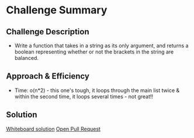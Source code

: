 # Challenge Summary
<!-- Short summary or background information -->

## Challenge Description
<!-- Description of the challenge -->
- Write a function that takes in a string as its only argument, and returns a boolean representing whether or not the brackets in the string are balanced.

## Approach & Efficiency
<!-- What approach did you take? Why? What is the Big O space/time for this approach? -->
- Time: o(n*2) - this one's tough, it loops through the main list twice & within the second time, it loops several times - not great!! 


## Solution
<!-- Embedded whiteboard image -->

[Whiteboard solution](mbv.png)
[Open Pull Request](https://github.com/SianCulligan/python-data-structures-and-algorithms/pull/16)